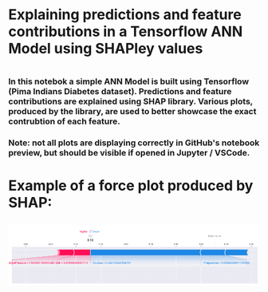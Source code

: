 <h1> Explaining predictions and feature contributions in a Tensorflow ANN Model using SHAPley values <h1>


<h3>  
In this notebok a simple ANN Model is built using Tensorflow (Pima Indians Diabetes dataset). Predictions and feature contributions are explained using SHAP library. Various plots, produced by the library, are used to better showcase the exact contrubtion of each feature.
<h3>  

<h3>  
Note: not all plots are displaying correctly in GitHub's notebook preview, but should be visible if opened in Jupyter / VSCode.
<h3>  


<h1>Example of a force plot produced by SHAP: 
  
![Model](https://github.com/bbnko/ann_explanation_using_SHAP/blob/main/ann_shap_img_1.png)

